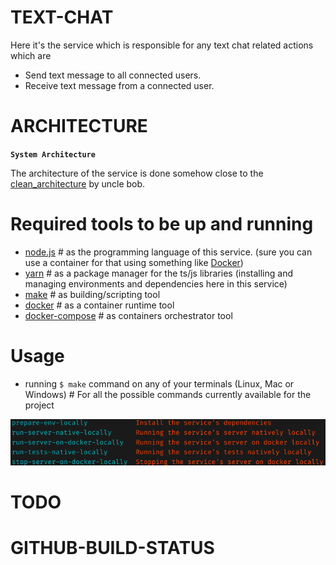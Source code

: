 # TEXT-CHAT
Here it's the service which is responsible for any text chat related actions which are
- Send text message to all connected users.
- Receive text message from a connected user.

# ARCHITECTURE
**`System Architecture`**

The architecture of the service is done somehow close to the [clean_architecture](https://blog.cleancoder.com/uncle-bob/2012/08/13/the-clean-architecture.html) by uncle bob.

# Required tools to be up and running

- [node.js](https://nodejs.org/en/download/) # as the programming language of this service. (sure you can use a container for that using something like [Docker](https://www.docker.com/))
- [yarn](https://yarnpkg.com/) # as a package manager for the ts/js libraries (installing and managing environments and dependencies here in this service)
- [make](https://www.gnu.org/software/make/) # as building/scripting tool
- [docker](https://www.docker.com/)          # as a container runtime tool
- [docker-compose](https://docs.docker.com/compose/) # as containers orchestrator tool

# Usage
- running `$ make` command on any of your terminals (Linux, Mac or Windows) # For all the possible commands currently available for the project

![current_make_list](current_make_list.png)

# TODO

# GITHUB-BUILD-STATUS
